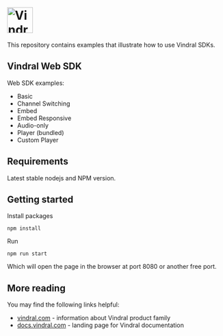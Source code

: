 # <a href='https://vindral.com'><img src='https://docs.vindral.com/img/logo.svg' height='60' alt='Vindral Logo' aria-label='vindral.com' /></a>

This repository contains examples that illustrate how to use Vindral SDKs.

## Vindral Web SDK

Web SDK examples:

- Basic
- Channel Switching
- Embed
- Embed Responsive
- Audio-only
- Player (bundled)
- Custom Player

## Requirements

Latest stable nodejs and NPM version.

## Getting started

Install packages

`npm install`

Run

`npm run start`

Which will open the page in the browser at port 8080 or another free port.

## More reading

You may find the following links helpful:

* [vindral.com](https://www.vindral.com) - information about Vindral product family
* [docs.vindral.com](https://docs.vindral.com) - landing page for Vindral documentation
